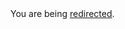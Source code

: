 <html><body>You are being <a href="https://dan.cunning.cc/sports/dont-hate-the-sec.html.md">redirected</a>.</body></html>